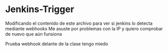 # Jenkins-Trigger

Modificando el contenido de este archivo para ver si jenkins lo detecta mediante webhooks
Me asuste por problemas con la IP y quiero comprobar de nuevo que aún funsiona

Prueba webhook delante de la clase tengo miedo
